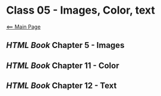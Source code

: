 # Class 05 - Images, Color, text

[<== Main Page](../README.md)

## *HTML Book* Chapter 5 - Images

## *HTML Book* Chapter 11 - Color

## *HTML Book* Chapter 12 - Text
